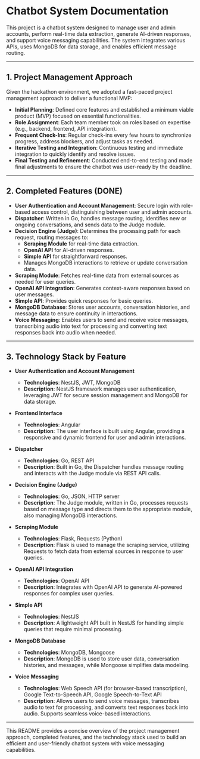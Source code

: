 # Chatbot System Documentation

This project is a chatbot system designed to manage user and admin accounts, perform real-time data extraction, generate AI-driven responses, and support voice messaging capabilities. The system integrates various APIs, uses MongoDB for data storage, and enables efficient message routing.

---

## 1. Project Management Approach

Given the hackathon environment, we adopted a fast-paced project management approach to deliver a functional MVP:

- **Initial Planning**: Defined core features and established a minimum viable product (MVP) focused on essential functionalities.
- **Role Assignment**: Each team member took on roles based on expertise (e.g., backend, frontend, API integration).
- **Frequent Check-Ins**: Regular check-ins every few hours to synchronize progress, address blockers, and adjust tasks as needed.
- **Iterative Testing and Integration**: Continuous testing and immediate integration to quickly identify and resolve issues.
- **Final Testing and Refinement**: Conducted end-to-end testing and made final adjustments to ensure the chatbot was user-ready by the deadline.

---

## 2. Completed Features (DONE)

- **User Authentication and Account Management**: Secure login with role-based access control, distinguishing between user and admin accounts.
- **Dispatcher**: Written in Go, handles message routing, identifies new or ongoing conversations, and sends data to the Judge module.
- **Decision Engine (Judge)**: Determines the processing path for each request, routing messages to:
  - **Scraping Module** for real-time data extraction.
  - **OpenAI API** for AI-driven responses.
  - **Simple API** for straightforward responses.
  - Manages MongoDB interactions to retrieve or update conversation data.
- **Scraping Module**: Fetches real-time data from external sources as needed for user queries.
- **OpenAI API Integration**: Generates context-aware responses based on user messages.
- **Simple API**: Provides quick responses for basic queries.
- **MongoDB Database**: Stores user accounts, conversation histories, and message data to ensure continuity in interactions.
- **Voice Messaging**: Enables users to send and receive voice messages, transcribing audio into text for processing and converting text responses back into audio when needed.

---

## 3. Technology Stack by Feature

- **User Authentication and Account Management**  
  - **Technologies**: NestJS, JWT, MongoDB
  - **Description**: NestJS framework manages user authentication, leveraging JWT for secure session management and MongoDB for data storage.

- **Frontend Interface**  
  - **Technologies**: Angular
  - **Description**: The user interface is built using Angular, providing a responsive and dynamic frontend for user and admin interactions.

- **Dispatcher**  
  - **Technologies**: Go, REST API
  - **Description**: Built in Go, the Dispatcher handles message routing and interacts with the Judge module via REST API calls.

- **Decision Engine (Judge)**  
  - **Technologies**: Go, JSON, HTTP server
  - **Description**: The Judge module, written in Go, processes requests based on message type and directs them to the appropriate module, also managing MongoDB interactions.

- **Scraping Module**  
  - **Technologies**: Flask, Requests (Python)
  - **Description**: Flask is used to manage the scraping service, utilizing Requests to fetch data from external sources in response to user queries.

- **OpenAI API Integration**  
  - **Technologies**: OpenAI API
  - **Description**: Integrates with OpenAI API to generate AI-powered responses for complex user queries.

- **Simple API**  
  - **Technologies**: NestJS
  - **Description**: A lightweight API built in NestJS for handling simple queries that require minimal processing.

- **MongoDB Database**  
  - **Technologies**: MongoDB, Mongoose
  - **Description**: MongoDB is used to store user data, conversation histories, and messages, while Mongoose simplifies data modeling.

- **Voice Messaging**  
  - **Technologies**: Web Speech API (for browser-based transcription), Google Text-to-Speech API, Google Speech-to-Text API
  - **Description**: Allows users to send voice messages, transcribes audio to text for processing, and converts text responses back into audio. Supports seamless voice-based interactions.

--- 

This README provides a concise overview of the project management approach, completed features, and the technology stack used to build an efficient and user-friendly chatbot system with voice messaging capabilities.
